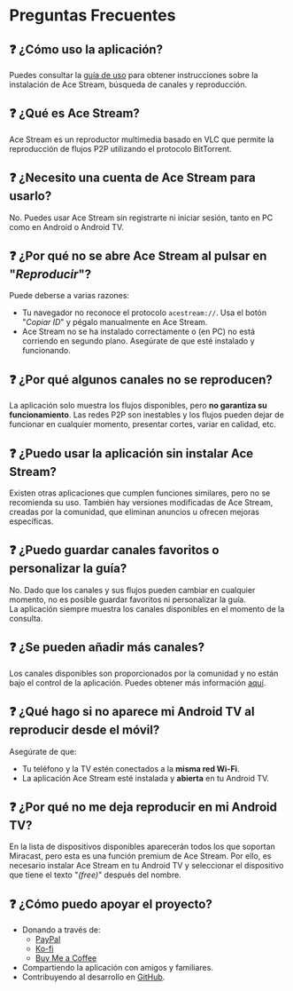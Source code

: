 # Preguntas Frecuentes

## ❓ ¿Cómo uso la aplicación?
Puedes consultar la [guía de uso](https://github.com/Pirito10/IPTV-Guide/blob/main/docs/USER_GUIDE.md) para obtener instrucciones sobre la instalación de Ace Stream, búsqueda de canales y reproducción.

## ❓ ¿Qué es Ace Stream?
Ace Stream es un reproductor multimedia basado en VLC que permite la reproducción de flujos P2P utilizando el protocolo BitTorrent.

## ❓ ¿Necesito una cuenta de Ace Stream para usarlo?
No. Puedes usar Ace Stream sin registrarte ni iniciar sesión, tanto en PC como en Android o Android TV.

## ❓ ¿Por qué no se abre Ace Stream al pulsar en "*Reproducir*"?
Puede deberse a varias razones:
- Tu navegador no reconoce el protocolo `acestream://`. Usa el botón "*Copiar ID*" y pégalo manualmente en Ace Stream.
- Ace Stream no se ha instalado correctamente o (en PC) no está corriendo en segundo plano. Asegúrate de que esté instalado y funcionando.

## ❓ ¿Por qué algunos canales no se reproducen?
La aplicación solo muestra los flujos disponibles, pero **no garantiza su funcionamiento**. Las redes P2P son inestables y los flujos pueden dejar de funcionar en cualquier momento, presentar cortes, variar en calidad, etc.

## ❓ ¿Puedo usar la aplicación sin instalar Ace Stream?
Existen otras aplicaciones que cumplen funciones similares, pero no se recomienda su uso. También hay versiones modificadas de Ace Stream, creadas por la comunidad, que eliminan anuncios u ofrecen mejoras específicas.

## ❓ ¿Puedo guardar canales favoritos o personalizar la guía?
No. Dado que los canales y sus flujos pueden cambiar en cualquier momento, no es posible guardar favoritos ni personalizar la guía.  
La aplicación siempre muestra los canales disponibles en el momento de la consulta.

## ❓ ¿Se pueden añadir más canales?
Los canales disponibles son proporcionados por la comunidad y no están bajo el control de la aplicación. Puedes obtener más información [aquí](https://ipfs.io/ipns/elcano.top).

## ❓ ¿Qué hago si no aparece mi Android TV al reproducir desde el móvil?
Asegúrate de que:
- Tu teléfono y la TV estén conectados a la **misma red Wi-Fi**.
- La aplicación Ace Stream esté instalada y **abierta** en tu Android TV.

## ❓ ¿Por qué no me deja reproducir en mi Android TV?
En la lista de dispositivos disponibles aparecerán todos los que soportan Miracast, pero esta es una función premium de Ace Stream. Por ello, es necesario instalar Ace Stream en tu Android TV y seleccionar el dispositivo que tiene el texto "*(free)*" después del nombre.

## ❓ ¿Cómo puedo apoyar el proyecto?
- Donando a través de:
  - [PayPal](https://www.paypal.com/paypalme/Pirito10)
  - [Ko-fi](https://ko-fi.com/pirito10)
  - [Buy Me a Coffee](https://buymeacoffee.com/pirito10)
- Compartiendo la aplicación con amigos y familiares.
- Contribuyendo al desarrollo en [GitHub](https://github.com/Pirito10/IPTV-Guide).